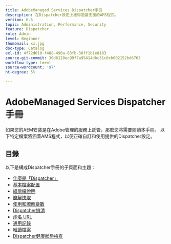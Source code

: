 ```yaml
---
title: AdobeManaged Services Dispatcher手冊
description: 在Dispatcher設定上獲得適當支援的AMS程式。
version: 6.5
topic: Administration, Performance, Security
feature: Dispatcher
role: Admin
level: Beginner
thumbnail: xx.jpg
doc-type: Catalog
exl-id: 4f72d010-f488-490a-83fb-38ff1b1e8183
source-git-commit: 30d6120ec99f7a95414dbc31c0cb002152bd6763
workflow-type: tm+mt
source-wordcount: '97'
ht-degree: 5%

---
```


# AdobeManaged Services Dispatcher手冊

如果您的AEM安裝是在Adobe管理的服務上託管，那麼您將需要閱讀本手冊。
以下特定檔案將涵蓋AMS程式，以便正確自訂和使用提供的Dispatcher設定。

## 目錄

以下是構成Dispatcher手冊的子頁面和主題：

- [什麼是「Dispatcher」](./what-is-the-dispatcher.md)
- [基本檔案配置](./basic-file-layout.md)
- [組態檔說明](./explanation-config-files.md)
- [瞭解快取](./understanding-cache.md)
- [使用和瞭解變數](./variables.md)
- [Dispatcher排清](./disp-flushing.md)
- [虛名 URL](./disp-vanity-url.md)
- [通用記錄](./common-logs.md)
- [唯讀檔案](./immutable-files.md)
- [Dispatcher健康狀態檢查](./health-check.md)
